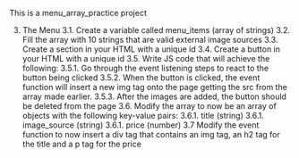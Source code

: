 This is a menu_array_practice project

3. The Menu
3.1. Create a variable called menu_items (array of strings)
3.2. Fill the array with 10 strings that are valid external image 
sources
3.3. Create a section in your HTML with a unique id
3.4. Create a button in your HTML with a unique id
3.5. Write JS code that will achieve the following:
3.5.1. Go through the event listening steps to react to the button 
being clicked
3.5.2. When the button is clicked, the event function will insert a 
new img tag onto the page getting the src from the array made 
earlier.
3.5.3. After the images are added, the button should be deleted from 
the page
3.6. Modify the array to now be an array of objects with the following 
key-value pairs:
3.6.1. title (string)
3.6.1. image_source (string)
3.6.1. price (number)
3.7 Modify the event function to now insert a div tag that contains an 
img tag, an h2 tag for the title and a p tag for the price